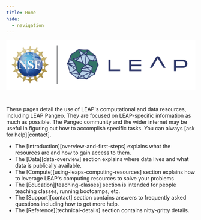 ```yaml
---
title: Home
hide:
  - navigation
---
```


![Image title](./assets/NSF_LEAP_joint_logo.svg)

# 

These pages detail the use of LEAP's computational and data resources, including LEAP Pangeo. They are focused on
LEAP-specific information as much as possible. The Pangeo community and the wider internet may be useful
in figuring out how to accomplish specific tasks. You can always [ask for help][contact].

- The [Introduction][overview-and-first-steps] explains what the resources are and how to gain access to them.
- The [Data][data-overview] section explains where data lives and what data is publically available.
- The [Compute][using-leaps-computing-resources] section explains how to leverage LEAP's computing resources to solve your problems
- The [Education][teaching-classes] section is intended for people teaching classes, running bootcamps, etc.
- The [Support][contact] section contains answers to frequently asked questions including how to get more help.
- The [Reference][technical-details] section contains nitty-gritty details.
